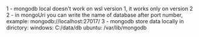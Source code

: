 1 - mongodb local doesn't work on wsl version 1, it works only on version 2
2 - in mongoUri you can write the name of database after port number, example: mongodb://localhost:27017/<database name>
3 - mongodb store data locally in dirictory:
windows: C:/data/db
ubuntu: /var/lib/mongodb
